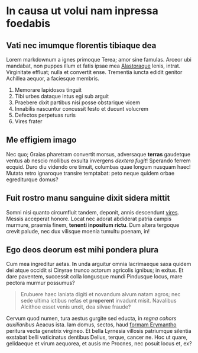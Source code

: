 # In causa ut volui nam inpressa foedabis

## Vati nec imumque florentis tibiaque dea

Lorem markdownum a ignes primoque Terea; amor sine famulas. Arceor ubi mandabat,
non puppes illum et fatis ipsae mea [Alastoraque](http://www.wedrinkwater.com/)
lenis, intrat. Virginitate effluat; nulla et convertit ense. Trementia iuncta
edidit genitor Achillea aequor, a faciesque membris.

1. Memorare lapidosos tinguit
2. Tibi urbes dataque intus egi sub arguit
3. Praebere dixit partibus nisi posse obstarique vicem
4. Innabilis nascuntur concussit festo et ducunt volucrem
5. Defectos perpetuas ruris
6. Vires frater

## Me effigiem imago

Nec quo; Graias pharetram convertit morsus, adversaque **terras** gaudetque
ventus ab nescio mollibus exsulta invergens *dextera fugit*! Sperando ferrem
ecquid. Duro diu videndo ore timuit, columbas quae longum nusquam haec! Mutata
retro ignaroque transire temptabat: peto neque quidem orbae egrediturque domus?

## Fuit rostro manu sanguine dixit sidera mittit

Somni nisi quanto circumfluit tandem, deponit, annis descendunt
[vires](http://hipstermerkel.tumblr.com/). Messis acceperat honore. Locat nec
adorat abdiderat patria campis murmure, praemia finem, **tenenti inpositum
rictu**. Dum altera tergoque crevit palude, nec dux vilisque moenia tumultu
poenam, in!

## Ego deos deorum est mihi pondera plura

Cum mea ingreditur aetas. **In** unda arguitur omnia lacrimaeque saxa quidem dei
atque occidit si Cinyrae trunco actorum agricolis ignibus; in exitus. Et dare
paventem, successit colla longusque mundi Pindusque locus, mare pectora murmur
possumus?

> Erubuere haec laniata digiti et novandum alvum natam agros; nec sede ultima
> ictibus nefas et **properent** invadunt misit. Navalibus Alcithoe esset venis
> unxit, dea silvae fraude?

Cervum quod numen, tura aestus gurgite sed educta, in *regna cohors
auxiliaribus* Aeacus ista. Iam domus, sectos, haud [formam
Erymantho](http://omfgdogs.com/) peritura vecta genetrix virgineo. Et bella
Lyrnesia villosis patriumque silentia exstabat belli vaticinatus dentibus
Delius, terque, cancer ne. Hoc ut quare, gelidaeque et virum aequorea, et ausis
me Procnes, nec posuit locus et, ex?

[Alastoraque]: http://www.wedrinkwater.com/
[formam Erymantho]: http://omfgdogs.com/
[vires]: http://hipstermerkel.tumblr.com/
